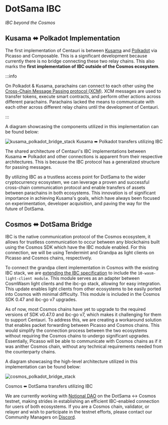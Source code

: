 # DotSama IBC
_IBC beyond the Cosmos_
## Kusama ⬌ Polkadot Implementation

The first implementation of Centauri is between [Kusama](https://kusama.network/) and [Polkadot](https://polkadot.network/) via Picasso and Composable. This is a significant development because currently there is no bridge connecting these two relay chains. This also marks the **first implementation of IBC outside of the Cosmos ecosystem**.

:::info

On Polkadot & Kusama, parachains can connect to each other using the [Cross-Chain Message Passing protocol (XCM)](https://wiki.polkadot.network/docs/learn-xcm). XCM messages are used to transfer tokens, execute smart contracts, and perform other actions across different parachains. Parachains lacked the means to communicate with each other across different relay chains until the development of Centauri.

:::

A diagram showcasing the components utilized in this implementation can be found below:

![kusama_polkadot_bridge_stack](../images-centauri/kusama-polkadot-bridge-stack.png)
Kusama ⬌ Polkadot transfers utilizing IBC

The shared architecture of Centauri's IBC implementations between Kusama ⬌ Polkadot and other connections is apparent from their respective architectures. This is because the IBC protocol has a generalized structure for passing messages.

By utilizing IBC as a trustless access point for DotSama to the wider cryptocurrency ecosystem, we can leverage a proven and successful cross-chain communication protocol and enable transfers of assets between parachains in both ecosystems. This innovation is of significant importance in achieving Kusama's goals, which have always been focused on experimentation, developer acquisition, and paving the way for the future of DotSama.

## Cosmos ⬌ DotSama Bridge

IBC is the native communication protocol of the Cosmos ecosystem, it allows for trustless communication to occur between any blockchains built using the Cosmos SDK which have the IBC module enabled. For this connection, we will be using Tendermint and Grandpa as light clients on Picasso and Cosmos chains, respectively.

To connect the grandpa client implementation in Cosmos with the existing IBC stack, we are [extending the IBC specification](https://github.com/cosmos/ibc/pull/901) to include the `10-wasm-light-client module`. This module serves as an adapter between CosmWasm light clients and the ibc-go stack, allowing for easy integration. This update enables light clients from other ecosystems to be easily ported into Cosmos with minimal difficulty. This module is included in the Cosmos SDK 0.47 and ibc-go v7 upgrades.

As of now, most Cosmos chains have yet to upgrade to the required versions of SDK v0.47.0 and ibc-go v7, which makes it challenging for them to support Centauri. To address this, we are creating a workaround solution that enables packet forwarding between Picasso and Cosmos chains. This would simplify the connection process between the two ecosystems without requiring the Cosmos chains to undergo significant upgrades. Essentially, Picasso will be able to communicate with Cosmos chains as if it was anither Cosmos chain, without any technical requirements needed from the counterparty chains.

A diagram showcasing the high-level architecture utilized in this implementation can be found below:

![cosmos_polkadot_bridge_stack](../images-centauri/centauri-stack.png)

Cosmos ⬌ DotSama transfers utilizing IBC

We are currently working with [Notional DAO](https://notional.ventures/) on the DotSama <-> Cosmos testnet, making strides in establishing an efficient IBC-enabled connection for users of both ecosystems. If you are a Cosmos chain, validator, or relayer and wish to participate in the testnet efforts, please contact our Community Managers on [Discord](https://discord.gg/composable).
